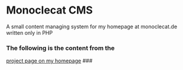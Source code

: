 # Monoclecat CMS
A small content managing system for my homepage at monoclecat.de written only in PHP

### The following is the content from the 
[project page on my homepage](http://www.monoclecat.de/?l=cms) ###
